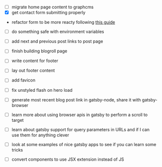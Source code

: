 - [ ] migrate home page content to graphcms
- [x] get contact form submitting properly
- refactor form to be more reacty following [this guide](https://www.netlify.com/blog/2017/07/20/how-to-integrate-netlifys-form-handling-in-a-react-app/)
- [ ] do something safe with environment variables
- [ ] add next and previous post links to post page
- [ ] finish building blogroll page
- [ ] write content for footer
- [ ] lay out footer content
- [ ] add favicon
- [ ] fix unstyled flash on hero load
- [ ] generate most recent blog post link in gatsby-node, share it with gatsby-browser
- [ ] learn more about using browser apis in gatsby to perform a scroll to target
- [ ] learn about gatsby support for query parameters in URLs and if I can use them for anything clever
- [ ] look at some examples of nice gatsby apps to see if you can learn some tricks
- [ ] convert components to use JSX extension instead of JS

